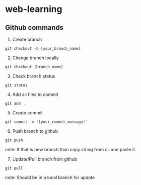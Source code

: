 # web-learning

## Github commands

1. Create branch

```
git checkout -b [your_branch_name]
```

2. Change branch locally

```
git checkout [branch_name]
```

3. Check branch status

```
git status
```

4. Add all files to commit

```
git add .
```

5. Create commit

```
git commit -m '[your_commit_massage]'
```

6. Push branch to github

```
git push
```
note: If that is new branch than copy string from cli and paste it.

7. Update/Pull branch from github

```
git pull
```
note: Should be in a local branch for update
